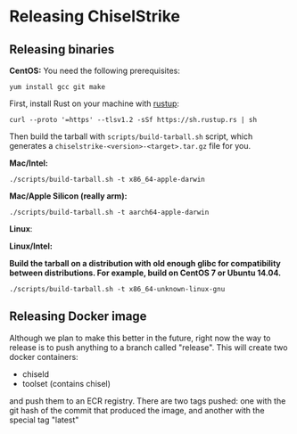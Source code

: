 # Releasing ChiselStrike

## Releasing binaries

**CentOS:** You need the following prerequisites:

```
yum install gcc git make
```

First, install Rust on your machine with [rustup](https://rustup.rs):

```
curl --proto '=https' --tlsv1.2 -sSf https://sh.rustup.rs | sh
```

Then build the tarball with `scripts/build-tarball.sh` script, which generates a `chiselstrike-<version>-<target>.tar.gz` file for you.

**Mac/Intel:**

```
./scripts/build-tarball.sh -t x86_64-apple-darwin
```

**Mac/Apple Silicon (really arm):**

```
./scripts/build-tarball.sh -t aarch64-apple-darwin
```

**Linux**:

**Linux/Intel:**

**Build the tarball on a distribution with old enough glibc for compatibility between distributions. For example, build on CentOS 7 or Ubuntu 14.04.**

```
./scripts/build-tarball.sh -t x86_64-unknown-linux-gnu
```

## Releasing Docker image

Although we plan to make this better in the future, right now the way to release
is to push anything to a branch called "release". This will create two docker containers:

* chiseld
* toolset (contains chisel)

and push them to an ECR registry. There are two tags pushed: one with the git hash of the commit that
produced the image, and another with the special tag "latest"
